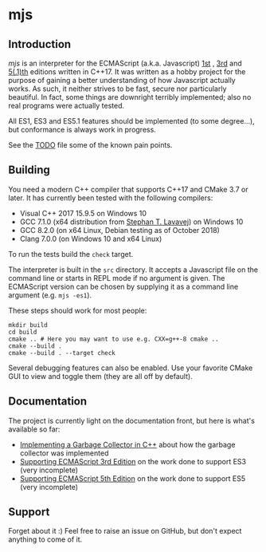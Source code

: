 # mjs

## Introduction
_mjs_ is an interpreter for the ECMAScript (a.k.a. Javascript)
[1st](https://www.ecma-international.org/publications/files/ECMA-ST-ARCH/ECMA-262,%201st%20edition,%20June%201997.pdf)
,
[3rd](http://www.ecma-international.org/publications/files/ECMA-ST-ARCH/ECMA-262,%203rd%20edition,%20December%201999.pdf)
and
[5(.1)th](http://www.ecma-international.org/ecma-262/5.1/ECMA-262.pdf)
editions written in C++17. It was written as a hobby project for the
purpose of gaining a better understanding of how Javascript actually
works. As such, it neither strives to be fast, secure nor particularly
beautiful.  In fact, some things are downright terribly implemented;
also no real programs were actually tested.

All ES1, ES3 and ES5.1 features should be implemented (to some
degree...), but conformance is always work in progress.

See the [TODO](TODO.md) file some of the known pain points.

## Building

You need a modern C++ compiler that supports C++17 and CMake 3.7 or
later. It has currently been tested with the following compilers:

* Visual C++ 2017 15.9.5 on Windows 10
* GCC 7.1.0 (x64 distribution from [Stephan T. Lavavej](https://nuwen.net/mingw.html)) on Windows 10
* GCC 8.2.0 (on x64 Linux, Debian testing as of October 2018)
* Clang 7.0.0 (on Windows 10 and x64 Linux)

To run the tests build the `check` target.

The interpreter is built in the `src` directory. It accepts a Javascript
file on the command line or starts in REPL mode if no argument is given.
The ECMAScript version can be chosen by supplying it as a command line
argument (e.g. `mjs -es1`).

These steps should work for most people:

    mkdir build
    cd build
    cmake .. # Here you may want to use e.g. CXX=g++-8 cmake ..
    cmake --build .
    cmake --build . --target check

Several debugging features can also be enabled. Use your favorite CMake
GUI to view and toggle them (they are all off by default).

## Documentation

The project is currently light on the documentation front, but here is
what's available so far:

* [Implementing a Garbage Collector in
  C++](https://mras0.github.io/mjs/doc/gc/initial.html) about how the
  garbage collector was implemented
* [Supporting ECMAScript 3rd Edition](doc/es3/es3.md) on the work done
  to support ES3 (very incomplete)
* [Supporting ECMAScript 5th Edition](doc/es5/es5.md) on the work done
  to support ES5 (very incomplete)

## Support

Forget about it :) Feel free to raise an issue on GitHub, but don't
expect anything to come of it.
